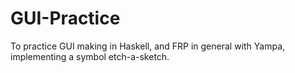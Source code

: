 # GUI-Practice
To practice GUI making in Haskell, and FRP in general with Yampa, implementing a symbol etch-a-sketch.
